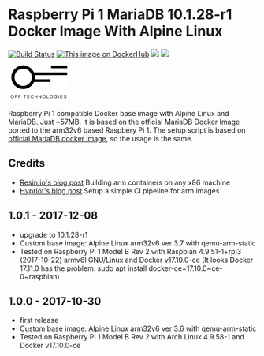 # Raspberry Pi 1 MariaDB 10.1.28-r1 Docker Image With Alpine Linux

[![Build Status](https://travis-ci.org/offtechnologies/docker-arm32v6-mariadb.svg?branch=master)](travis-ci.org/offtechnologies/docker-arm32v6-mariadb)
[![This image on DockerHub](https://img.shields.io/docker/pulls/offtechnologies/docker-arm32v6-mariadb.svg)](https://hub.docker.com/r/offtechnologies/docker-arm32v6-mariadb/)
[![](https://images.microbadger.com/badges/version/offtechnologies/docker-arm32v6-mariadb.svg)](https://microbadger.com/images/offtechnologies/docker-arm32v6-mariadb "Get your own version badge on microbadger.com")
[![](https://images.microbadger.com/badges/image/offtechnologies/docker-arm32v6-mariadb.svg)](https://microbadger.com/images/offtechnologies/docker-arm32v6-mariadb "Get your own image badge on microbadger.com")


[offtechurl]: https://offtechnologies.gthub.io

[![offtechnologies](https://raw.githubusercontent.com/offtechnologies/offtechnologies.github.io/master/logo.png)][offtechurl]

Raspberry Pi 1 compatible Docker base image with Alpine Linux and MariaDB. Just ~57MB. It is based on the official MariaDB Docker Image ported to the arm32v6 based Raspbery Pi 1. The setup script is based on [official MariaDB docker image](https://hub.docker.com/_/mariadb/), so the usage is the same.

## Credits

- [Resin.io's blog post](https://resin.io/blog/building-arm-containers-on-any-x86-machine-even-dockerhub/) Building arm containers on any x86 machine
- [Hypriot's blog post](https://blog.hypriot.com/post/setup-simple-ci-pipeline-for-arm-images/) Setup a simple CI pipeline for arm images

## 1.0.1 - 2017-12-08
* upgrade to 10.1.28-r1
* Custom base image: Alpine Linux arm32v6 ver 3.7 with qemu-arm-static
* Tested on Raspberry Pi 1 Model B Rev 2 with  Raspbian 4.9.51-1+rpi3 (2017-10-22) armv6l GNU/Linux and Docker v17.10.0-ce (It looks Docker 17.11.0 has the problem. sudo apt install docker-ce=17.10.0~ce-0~raspbian)


## 1.0.0 - 2017-10-30
* first release
* Custom base image: Alpine Linux arm32v6 ver 3.6 with qemu-arm-static
* Tested on Raspberry Pi 1 Model B Rev 2 with Arch Linux 4.9.58-1 and Docker v17.10.0-ce
